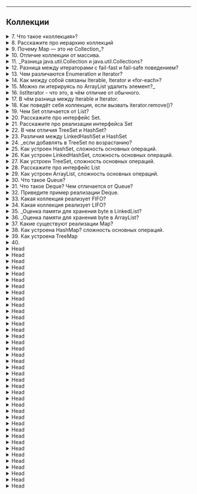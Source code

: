 
---
## Коллекции



<details>
        <summary>7. Что такое «коллекция»?</summary>

## Что такое «коллекция»?   

**Коллекция** —  это объект _(динамические структуры данных)_, который хранит набор элементов одного типа.   
✔ Позволяют хранить большое количество элементов.   
✔ Имеют гибкий размер (можно добавлять и удалять элементы).   
✔ Реализуют разные структуры данных (списки, множества, очереди).   

> Поддерживают **три** основные операции:
> * **Добавление** элементов в коллекцию.
> * **Удаление** элементов.
> * **Изменение** элементов.   








Коллекции обеспечивают эффективный доступ к данным, 
а также могут поддерживать различные принципы хранения 
и упорядочивания элементов.

---

```text
***** из методички *****
"Коллекция – это объект, который содержит набор объектов одного типа. Каждый из этих объектов в коллекции называется элементом. 
Коллекции - это хранилища или контейнеры, поддерживающие различные способы накопления и упорядочения объектов с целью обеспечения возможностей эффективного доступа к ним. 
Они представляют собой реализацию абстрактных структур данных, поддерживающих 
три основные операции:
добавление нового элемента в коллекцию;
удаление элемента из коллекции;
изменение элемента в коллекции.

Какие есть типы коллекций? Как они характеризуются?
- Set - неупорядоченное множество уникальных (по equals) объектов. Set откажется добавлять объект, если такой объект в нем уже есть.
- List - упорядоченный список объектов (в том числе одинаковых).
- Queue - очередь ждущих обработки объектов. По запросу выдает один самый приоритетный объект. Бывает очередь FIFO, бывает Priority.
- Map - множество объектов-пар вида ключ --> значение.
```
---
</details>



<details>
        <summary>8. Расскажите про иерархию коллекций</summary>

## Расскажите про иерархию коллекций

![Иерархия коллекций](/ITM/ITM01_Core2/imgs/2025-02-28_12-59-58.png)

🔹 **Какие есть типы коллекций?**
1. `Set` (**множество**)
> * Хранит **только уникальные элементы** (сравнение по `equals`).
> * Не гарантирует порядок (кроме `LinkedHashSet`, который сохраняет порядок добавления).
> 
2. `List` (**список**)
> * Хранит элементы **в упорядоченном виде** (_индексация поддерживается_).
> * Разрешает **дубликаты**.
> 
3. `Queue` (**очередь**)
> * Работает по принципу **FIFO** (_первым пришел – первым вышел_) или **по приоритету**.
> * Применяется для управления **потоками данных и обработки задач**.
> 
4. `Deque` (_Double-ended Queue_) — **двусторонняя очередь**. Появилась в Java 6
> * добавлять и удалять элементы  можно с обоих концов.
> * `ArrayDeque` — быстрая, но **не потокобезопасная**
> * `LinkedList` — медленнее, но поддерживает `null`
> 
5. `Set ` (**Множество, _только уникальные элементы_**)
> * `HashSet` (_Java 2_) — быстрая, **не гарантирует порядок**.
> * `LinkedHashSet` (_Java 4_) — сохраняет **порядок** добавления.
> * `TreeSet` (_Java 2_) — **отсортированное** множество (_реализует `SortedSet`_).
> > **Основные методы**:
> > * `add(e)`, `remove(o)`, `contains(o)`, `size()`, `isEmpty()`, `clear()` — основные операции.
> > * `iterator()`, `toArray()` — обход.
> > * `addAll(c)` — объединение.
> 
6. `SortedSet` (**интерфейс, расширяющий Set**) элементы хранятся в **отсортированном** порядке.
> * `TreeSet` — основан на `TreeMap`, сортирует по `Comparable` или _Comparator_
> > Основные методы:
> > * `first()`, `last()` — первый и последний элемент.
> > * `headSet(e)`, `tailSet(e)`, `subSet(e1, e2)` — подмножества. 
>
7. `NavigableSet ` (**расширение `SortedSet`**) добавляет навигацию.
> > Основные методы:
> > * `lower(e)`, `floor(e)`, `ceiling(e)`, `higher(e)` — поиск ближайших элементов.
> > * `pollFirst()`, `pollLast()` — удаление крайних элементов.
> > * `descendingSet()`, `descendingIterator()` — обратный порядок.

8. `Map` (**отображение**)
> * Хранит пары **ключ → значение**.
> * Ключи уникальны, а значения могут повторяться.
> * Не относится к Collection, но является частью Java Collections Framework.
> * [Дополнительно](https://vk.com/@devhut-chto-budet-esli-ne-pereopredelit-metody-equals-i-hashcode):
    > `HashMap`_: время поиска объекта в лучшем случае может быть **О(1)**,_
    > _в худшем (если все объекты имеют одинаковый хеш-код) **О(n)**_

9. `SortedMap` — (_упорядоченная **Map**_), сортируется **по ключам**.
> > Основные методы:
> > * `firstKey()`, `lastKey()` — первый и последний ключ.
> > * `headMap(k)`, `tailMap(k)`, `subMap(k1, k2)` — части карты.
> > * `comparator()` — используется ли свой компаратор.
> 

![Иерархия коллекций](/ITM/ITM01_Core2/imgs/2025-03-11_11-48-07.png)

```text
***** из методички *****
см. скрин выше.
```
---
</details>



<details>
        <summary>9. Почему Map — это не Collection_?</summary>

## Почему Map — это не Collection, в то время как List и Set являются Collection?

`Map` хранит пары "**ключ-значение**", а `Collection` — набор **отдельных** элементов.

**Основные отличия**:
> * У `Map` нет `iterator()`, так как можно итерироваться по **ключам**, **значениям** или **парам**.
> * В `Collection` элементы добавляются через `add()`, а в `Map` — через `put(key, value)`.
> * `Map` предоставляет `keySet()`, `values()`, `entrySet()`, но сам **не является** `Collection`.

Однако `Map` — часть **Java Collections Framework**.

```text
***** из методички *****
 Коллекция (List и Set) представляет собой 
 совокупность некоторых элементов 
(обычно экземпляров одного класса).

 Map -это совокупность пар "ключ"-"значение".
У map нет итерабл, не понятно по чему проводить итерацию
```
---
</details>



<details>
        <summary>10. Отличие коллекции от массива. </summary>

## Отличие коллекции от массива.

1. **Размер**: массив фиксирован, коллекции динамически расширяются.
2. **Изменяемость**: массив нельзя сделать неизменяемым, `final` защищает только ссылку. 
Коллекции могут быть **read-only**.
3. **Функциональность**: коллекции предлагают больше методов для работы с данными.
4. **Типы данных**: массивы поддерживают **примитивы и объекты**, 
коллекции — только **ссылочные типы** (_из-за параметризации_).

```text
***** из методички *****
1. Массивы имеют фиксированный размер при создании, коллекции динамически расширяются. 
2. У массивов нет защиты от изменений. final действует на ссылку, а не на массив. 
3. Коллекции могут разрешать чтение, но запрещать изменение содержимого. 
4. Коллекции имеют полное разнообразие методов. 
5. Коллекции работают только с элементами ссылочного типа, 
потому что они автоматически параметризированы.
"
```
---
</details>



<details>
        <summary>11. _Разница java.util.Collection и java.util.Collections?</summary>

## В чем разница между java.util.Collection и java.util.Collections?

* `Collection` — **корневой интерфейс** _Java Collections Framework_,   
определяющий базовые операции (`add()`, `remove()`, `contains()`, _итерацию и др._).


* `Collections` — утилитный класс со статическими методами для работы 
с коллекциями (_сортировка, синхронизация, создание неизменяемых коллекций и др._).

`Collection` — это **база** для всех коллекций, а   
`Collections` — **набор вспомогательных методов** для их обработки.

```text
***** из методички *****

Класс java.util.Collections содержит исключительно 
статические методы для работы с коллекциями. 
В них входят методы, реализующие полиморфные алгоритмы 
(такие алгоритмы, использование которых 
возможно с разными видами структур данных), 
"оболочки", возвращающие новую коллекцию с инкапсулированной 
указанной структурой данных и некоторые другие методы. 

java.util.Collection - это корневой 
интерфейс Java Collections Framework. 
Этот интерфейс в основном применяется там, 
где требуется высокий уровень абстракции, 
например, в классе java.util.Collections.
```
---
</details>



<details>
        <summary>12. Разница между итераторами с fail-fast и fail-safe поведением?</summary>

## Какая разница между итераторами с `fail-fast` и `fail-safe` поведением? (_С примерами_)

* **Fail-safe**: Итератор работает с **копией коллекции**, поэтому изменения 
  в оригинальной коллекции во время итерации **не приводят к исключениям**.   
  Такой итератор **не вызывает** исключений при модификации коллекции.   
**Пример**: `ConcurrentHashMap`, `CopyOnWriteArrayList`, `CopyOnWriteArrayList`.


* **Fail-fast**: Итератор **сразу** генерирует `ConcurrentModificationException`, если коллекция 
  изменяется во время итерации.   
  Такой итератор **быстрее**, но **не защищает** от изменений коллекции.   
**Пример**: `ArrayList`, `LinkedList`, `Vector`, `Hashtable`.

```text
***** из методички *****

 Итератор fail-safe не вызывает исключений 
 при изменении структуры коллекции, 
 потому что работает с её клоном.
   Пример fail-safe - CopyOnWriteArrayList 
   и итератор keySet коллекции ConcurrentHashMap.

 Итератор fail-fast генерирует исключение 
 ConcurrentModificationException, 
 если коллекция меняется во время итерации, 
 но работает быстрее.
   Пример fail-fast - Vector и Hashtable."
```
---
</details>



<details>
        <summary>13. Чем различаются Enumeration и Iterator?</summary>

##  Чем различаются Enumeration и Iterator?

**Iterator** был введен в **Java 2** для замены **Enumeration** и рекомендуется к использованию.

📌 **Главные отличия**:
1. 🔹 **Удаление элементов**:
* **Enumeration** ❌ не позволяет удалять элементы.
* **Iterator** ✅ предоставляет метод `remove()`.

2. 🔹 **Читаемость кода**:
* В Iterator изменены названия методов для удобства:
> * `hasNext()` вместо `hasMoreElements()`.
> * `next()` вместо `nextElement()`.

3. 🔹 **Современность**:
* **Enumeration** применяется в устаревших коллекциях (`Vector`, `Stack`).
* **Iterator** работает со **всеми** современными коллекциями.

🚀 **Вывод**: Всегда используйте Iterator, так как он более функциональный и удобный.

```text
***** из методички *****
Iterator имеет больше методов работы с коллекциями 
  и был специально введен в java2, вместо Enumeration(interface). 
  Рекоммендуется юзать Iterator.

Оба интерфейса предназначены для обхода коллекции, но есть различия:
-с помощью Enumeration нельзя добавлять/удалять элементы;
-в Iterator исправлены имена методов для повышения читаемости кода (Enumeration.hasMoreElements() соответствует Iterator.hasNext(), Enumeration.nextElement() соответствует Iterator.next() и т.д);
-Enumeration присутствуют в устаревших классах, таких как Vector/Stack, тогда как Iterator есть во всех современных коллекциях.
```
---
</details>



<details>
        <summary>14. Как между собой связаны Iterable, Iterator и «for-each»?</summary>

## Как между собой связаны `Iterable`, `Iterator` и «`for-each`»?

**Связь `Iterable`, `Iterator` и `for-each`**
* ✅ `Iterable` (_с  Java 5_) — **интерфейс**, который должны реализовать классы, 
чтобы их можно было перебирать в `for-each`. 
Он **требует** реализации ~~единственного~~ метода `iterator()`, возвращающего `Iterator`.
* ✅ `Iterator` (_с Java 2 в 1998г._) выполняет фактический обход коллекции (_методы: `hasNext()`, `next()`, `remove()`_).
* ✅ `for-each` (_с Java 5 в 2004г. ,`for (T item : collection)`_) **скрывает** работу итератора, делая код лаконичнее.


🔹 **Ограничение**: В `for-each` **нельзя удалять** элементы, так как итератор остается скрытым.   
🔹 **Расширяемость**: Любой класс, реализующий `Iterable`, **можно** использовать в `for-each`.

```text
***** из методички *****
- Классы, реализующие интерфейс Iterable, 
могут применяться в конструкции forEach, которая использует Iterator.

- При работе с forEach нельзя одновременно «идти по коллекции циклом» 
и удалять из неё элементы. Это всё из-за устройства итератора.

- В цикле forEach использование итератора скрыто полностью. (позволяет сделать код лаконичнее)

- Цикл forEach можно использовать для любых объектов, которые поддерживают итератор. 

Т.е. ты можешь написать свой класс, добавить ему метод iterator() 
и сможешь использовать его объекты в правой части конструкции forEach.
```
---
</details>



<details>
        <summary>15. Можно ли итерируясь по ArrayList удалить элемент?_</summary>

## Можно ли итерируясь по `ArrayList` удалить элемент? Какое вылетит исключение?

🔹 **Да**, но только через `Iterator.remove()`.

Если удалять элемент напрямую (`list.remove(i)`) во время итерации в `for-each` или `for`, 
произойдет `ConcurrentModificationException`, так как `ArrayList` — `fail-fast` 
и **отслеживает** изменения структуры коллекции.

```text
***** из методички *****
Только через Iterator.remove(), 
иначе будет ConcurrentModificationException
сразу после удаления.
```
---
</details>



<details>
        <summary>16. listIterator - что это, в чём отличие от обычного.</summary>

## `listIterator` - что это, в чём отличие от обычного?

`ListIterator` — это **расширенная** версия `Iterator`, предназначенная **только** для `List`.

* **Направление**:
> * `Iterator` двигается только **вперед** (`next()`).
> * `ListIterator` — в **обоих** направлениях (`next()` и `previous()`).

* **Позиционирование**:   
> `ListIterator` указывает **между** элементами (`nextIndex()`, `previousIndex()`),   
> а **не на конкретный** элемент `Iterator`.


* **Изменение списка**:
> * `Iterator` поддерживает **только** `remove()`.
> * `ListIterator` позволяет **добавлять** (`add()`), **удалять** (`remove()`) 
> и **заменять** (`set()`) элементы.

```text
***** из методички *****
"- ListIterator расширяет интерфейс Iterator
- ListIterator может быть использован только для перебора элементов коллекции List;
- Iterator позволяет перебирать элементы только в одном направлении, при помощи метода next(). 
Тогда как ListIterator позволяет перебирать список в обоих направлениях, 
при помощи методов next() и previous();
- ListIterator не указывает на конкретный элемент: его текущая позиция 
располагается между элементами, которые возвращают методы previous() и next().
- При помощи ListIterator можно модифицировать список, добавляя/удаляя элементы 
с помощью методов add() и remove(). Iterator не поддерживает данного функционала. 
```
---
</details>



<details>
        <summary>17. В чём разница между Iterable и Iterator. </summary>

## В чём разница между `Iterable` и `Iterator`?
🔹 `Iterable<T>`— **интерфейс**, представляющий коллекцию, по которой можно итерироваться (`for-each`).    
Содержит **единственный** метод `iterator()`, возвращающий `Iterator<T>`.


🔹 `Iterator<T>` — **объект**, предоставляющий методы для **последовательного 
обхода** элементов (`hasNext()`, `next()`, `remove()`).


📌 `Iterable` — это **контейнер**, а `Iterator` — **механизм** перебора внутри него.

```text
***** из методички *****
Iterable - Он не имеет никакого состояния 
итерации, такого как текущий элемент". 
Проходит все. Вместо этого, 
он имеет один метод, который производит 
Iterator. forEach ()

Iterator - это интерфейс с состоянием 
итерации. Это позволяет проверить, 
если он имеет больше элементов с помощью hasNext() 
и перейти к следующему элементу с помощью next().

Iterable должен быть в состоянии произвести 
любое количество действующих Iterators.

Интерфейс Iterable содержит 
только один абстрактный метод.
```
---
</details>



<details>
        <summary>18. Как поведёт себя коллекция, если вызвать iterator.remove()?</summary>

## Как поведёт себя коллекция, если вызвать `iterator.remove()`?

🔹 **Если** перед `iterator.remove()` был вызван `iterator.next()`, элемент **будет удалён**.   
🔹 В противном случае выбросится `IllegalStateException`.

Удаление через `remove()` безопасно, тогда как удаление элемента коллекции 
иными способами во время итерации может привести к `ConcurrentModificationException`.

```text
***** из методички *****
Если вызову iterator.remove() предшествовал вызов iterator.next(),
 то iterator.remove() удалит элемент коллекции, на который указывает итератор, 
 в противном случае будет выброшено IllegalStateException().
 
Попытка удаления элемента при итерации с помощью цикла приведет к исключению.
```
---
</details>



<details>
        <summary>19. Чем Set отличается от List?</summary>

## Чем Set отличается от List?

1. `List` допускает **дубликаты**, `Set` хранит только **уникальные** элементы.
2. `List` сохраняет **порядок** добавления, `Set` **не гарантирует** порядок 
(_кроме LinkedHashSet и TreeSet_).
3. `Set` быстрее при поиске (_`HashSet` имеет `O(1)`_), тогда как `List` 
требует обхода (`O(n)` _в худшем случае_).
4. `TreeSet` и `SortedSet` обеспечивают **сортировку** элементов, в отличие от обычных `Set`.

```text
***** из методички *****
1) List позволяет дублировать элементы.
 Set содержит только уникальные элементы.
2) List - упорядоченная последовательность 
 элементов (LinkedList, ArrayList, Vector), тогда как 
3) Set — это отдельный список неупорядоченных
 элементов (HashSet, LinkedHashSet, TreeSet).
 
Хотя Set предоставляет другую альтернативу SortedSet, 
которая может хранить элементы Set в определенном 
порядке сортировки, определенные методами 
Comparable и Comparator для объектов, 
хранящихся в Set.
```
---
</details>



<details>
        <summary>20. Расскажите про интерфейс Set.</summary>

## Расскажите про _интерфейс_ `Set`

`Set` расширяет `Collection`, но не добавляет новых методов, а лишь изменяет их поведение.

**Основные характеристики:**

* Хранит только уникальные элементы (_определяется через `equals()` и `hashCode()`_).
* Не гарантирует порядок элементов (_кроме `LinkedHashSet` и `TreeSet`_).
* `add()` возвращает `true`, если элемент **добавлен**, и `false`, если он **уже был** в `Set`.
* Допускается не более одной `null`-ссылки (_в `HashSet` и `LinkedHashSet`, но не в `TreeSet`_).

```text
***** из методички *****
Интерфейс Set расширяет интерфейс Collection. 

Set не добавляет новых методов, 
только вносит изменения унаследованные.

Set - неупорядоченный набор неповторяющихся элементов
В частности, метод add() добавляет элемент в коллекцию 
и возвращает true, если не было такого элемента.

Разрешено наличие только одной ссылки типа null.
```
---
</details>



<details>
        <summary>21. Расскажите про реализации интерфейса Set</summary>

## Расскажите про реализации _интерфейса_ `Set`

**Основные реализации `Set`:**

* 🔹 `HashSet` – неупорядоченное хранение, основано на `HashMap`, 
быстрая _вставка/ поиск/ удаление_ (`O(1)` _в среднем_).


* 🔹 `TreeSet` – реализует `SortedSet`, хранит элементы в **отсортированном** (`NavigableSet`) порядке 
(_по `Comparable` или `Comparator`_), основан на `TreeMap`/ **красно-черном дереве** (`O(log n)` _на операции_).


* 🔹 `LinkedHashSet` – сохраняет **порядок вставки**, благодаря связанному списку 
внутри хэш-таблицы. По скорости **уступает** `HashSet`.


* 🔹 `EnumSet` – **оптимизирован** для `enum`, работает **быстрее остальных**.

```text
***** из методички *****
В HashSet порядок добавления элементов будет непредсказуемым - 
используется хэширование для ускорения выборки.

В TreeSet объекты хранятся отсортированными по возрастанию 
из-за применения к/ч дерева.

LinkedHashSet хранит элементы в порядке добавления.
```
---
</details>




<details>
        <summary>22. В чем отличия TreeSet и HashSet?</summary>

## В чем отличия `TreeSet` и `HashSet`?

* **Производительность**: `HashSet` **быстрее** (_`O(1)` ~~в среднем~~), `TreeSet` медленнее (`O(log n)` ~~в среднем~~_).
* **Порядок хранения**: `HashSet` **не сохраняет** порядок элементов, 
`TreeSet` хранит их в **отсортированном** порядке.
* **Структура**: `HashSet` основан на **хэш-таблице**, `TreeSet` – на **красно-черном дереве**.
* **Дополнительные возможности**: `TreeSet` реализует `NavigableSet`, 
поддерживает операции работы с диапазонами (_`headSet()`, `tailSet()` и т. д._).

📌 `TreeSet` – если нужна **сортировка**, `HashSet` – если важна **скорость**.

```text
***** из методички *****
HashSet быстрее, чем TreeSet .
В HashSet элементы в случайном порядке, 
 в TreeSet в отсортированном.
 
HashSet обеспечивает постоянную производительность - О(1) - 
для большинства операций, таких как add () , remove () и contains () , 
по сравнению с временем log(n), предлагаемым TreeSet.
```
---
</details>



<details>
        <summary>23. Различия между LinkedHashSet и HashSet</summary>

## Чем `LinkedHashSet` отличается от `HashSet`?

* **Порядок хранения**: `LinkedHashSet` сохраняет **порядок** вставки, `HashSet` — **нет**.
* **Структура**: `LinkedHashSet` основан на `LinkedHashMap` 
  _(связный список + HashMap)_, а `HashSet` — только  `HashMap`.
* **Производительность**: `LinkedHashSet` немного **медленнее** из-за дополнительной структуры связного списка.
* **Использование памяти**: `LinkedHashSet` требует **больше памяти** из-за хранения связей между элементами.

📌 `LinkedHashSet` – если важен **порядок**, `HashSet` – если нужна **максимальная скорость**.

```text
***** из методички *****
Основное различие в том, что LinkedHashSet 
сохраняет порядок вставки элементов,  а HashSet - нет. 
В основе LinkedHashSet лежит LinkedHashMap вместо HashMap. 
Благодаря этому порядок элементов при обходе коллекции 
является идентичным порядку добавления элементов
```
---
</details>



<details>
        <summary>24. _если добавлять в TreeSet по возрастанию?</summary>

## Что будет, если добавлять элементы в `TreeSet` по возрастанию?

При добавлении элементов в `TreeSet` по **возрастанию** производительность **останется** `O(log n)` 
на каждую _вставку_, но балансировка дерева (_основанного на `TreeMap`_) будет **минимальной**.   
Это делает операции **чуть быстрее**, чем при хаотичном порядке вставки.

📌 Это **оптимальный** случай для `TreeSet`, так как меньше перестроений дерева.

Структура при этом не **изменится**, так как `TreeSet` всегда поддерживает сортировку 
с помощью **красно-черного дерева**.

Элементы будут автоматически **упорядочены**, независимо от порядка вставки.

```text
***** из методички *****
TreeSet все равно в каком порядке вы добавляете в него элементы, 
так как в основе TreeSet лежит красно-черное дерево, 
которое умеет само себя балансировать и хранить элементы по возрастанию. 
```
---
</details>



<details>
        <summary>25. Как устроен HashSet, сложность основных операций.</summary>

## Как устроен `HashSet`, сложность основных операций?

`HashSet` основан на `HashMap`, где добавляемые элементы выступают в роли **ключей**, 
а в качестве **значений** используется фиктивный объект (`private static final Object PRESENT`) / _заглушка_.   
> Использование **объекта-заглушки** вместо `null` позволяет:
> * **Избежать** `NullPointerException` – работа с `null` требует дополнительных проверок.
> * **Гарантировать корректную логику** – заглушка может содержать предсказуемое поведение.
> * **Оптимизировать производительность** – частые проверки на `null` замедляют код.
> * **Обеспечить потокобезопасность** – `null` может привести к `ConcurrentModificationException`.
> * **Упростить отладку** – объект-заглушка дает **больше информации**, чем `null`.   
> 
> Пример: `Collections.emptyList()` вместо `null` для возвращаемого списка.

> С `Java 8` при достижении **порога коллизий** (`TREEIFY_THRESHOLD = 8`) _связные списки_
> заменяются на _сбалансированные деревья_ _(`TreeNode`, аналогичные `TreeMap`)_,
> что снижает сложность поиска до `O(log n)` в худшем случае.   
> (Обратное преобразование _в связные списки_ произойдет при `TREEIFY_THRESHOLD =< 6`).       
> Дерево создается **только если общее число бакетов (capacity) ≥ 64**.   
> Если _бакетов_ меньше, сначала просто увеличивается размер `HashMap`

**Сложность основных операций:**
* **Добавление** (_add_) – `O(1)` в среднем, `O(n)` в **худшем** случае (`при коллизиях`).
* **Удаление** (_remove_) – `O(1)` в среднем.
* **Поиск** (_contains_) – `O(1)` в среднем.
* `iterator()` – `O(h/n)` на элемент, где `h` — размер таблицы, `n` — количество элементов.

📌 Работает **быстрее**, чем `TreeSet`, но **без** упорядоченности элементов.

![HashSet - Временя сложность основных операций](/ITM/ITM01_Core2/imgs/2025-02-28_20-37-57.png)

```text
***** из методички *****
Все классы, реализующие интерфейс Set, внутренне поддерживаются реализациями Map. 
HashSet хранит элементы с помощью HashMap. 
Значение, которые мы передаем в HashSet, является ключом к объекту HashMap, 
а в качестве значения используется Object.
```
---
</details>



<details>
        <summary>26. Как устроен LinkedHashSet, сложность основных операций.</summary>

## Как устроен `LinkedHashSet`? Сложность основных операций.

`LinkedHashSet` — это реализация `Set`, основанная на `LinkedHashMap`.
* Использует `HashMap` для хранения элементов (как `HashSet`).
* Дополнительно поддерживает **двусвязный список** для сохранения порядка вставки.

**Сложность основных операций:** (_`n` — количество элементов_)
* **Добавление** (_add_) – `O(1)` в среднем _(если **нет коллизий**, иначе `O(log n)` при деревьях)_.
* **Удаление** (_remove_) – `O(1)` в среднем _(`O(log n)` при деревьях)_.
* **Поиск** (_contains_) – `O(1)` в среднем _(`O(log n)` при деревьях)_.
* **Итерация** (_iterator_) – `O(n)` _(в порядке вставки)_

**Преимущество** `LinkedHashSet` перед `HashSet` – **сохранение порядка** добавления элементов при итерации.

![LinkedHashSet - Временя сложность основных операций](/ITM/ITM01_Core2/imgs/2025-02-28_20-43-53.png)

```text
***** из методички *****
В его основе лежит LinkedHashMap. 
Благодаря этому порядок элементов при обходе коллекции 
является идентичным порядку добавления элементов
```
---
</details>



<details>
        <summary>27. Как устроен TreeSet, сложность основных операций.</summary>

## Как устроен `TreeSet`? Сложность основных операций.

🔹 `TreeSet` (основан на `NavigableMap<E,Object>`) и внутри использует `TreeMap`, и представляет собой
**самобалансирующееся красно-черное дерево**, где ключами выступают сами элементы множества.

🔹 **Сложность основных операций** (_`n` — количество элементов_):
* **Добавление** (_add_) – `O(log n)`
* **Удаление** (_remove_) – `O(log n)`
* **Поиск** (_contains_) – `O(log n)`
* **Итерация** (_iterator_) – `O(n)` (в отсортированном порядке)

🔹 **Особенности**:   
✔ Элементы хранятся **в отсортированном порядке** (по `Comparable` или `Comparator`).   
✔ Поддерживает **навигационные методы** (`higher()`, `lower()`, `ceiling()`, `floor()`).   
✔ Более **медленный**, чем HashSet, но **гарантирует порядок**.   

![TreeSet - Временя сложность основных операций](/ITM/ITM01_Core2/imgs/2025-02-28_20-48-36.png)

```text
***** из методички *****
Время для базовых операций - Логарифмическое время.

Гарантирует порядок элементов - в основе лежит красно-черное дерево, 
которое умеет само себя балансировать.

Не предоставляет каких-либо параметров для настройки производительности

Предоставляет дополнительные методы 
для упорядоченного списка: first(), last(), headSet(), tailSet()"
```
---
</details>



<details>
        <summary>28. Расскажите про интерфейс List</summary>

## Расскажите про интерфейс `List`

`List` — это **упорядоченная коллекция**, которая хранит элементы 
**в порядке их добавления** и допускает дубликаты.

🔹 **Основные особенности**:   
* Позволяет обращаться к элементам **по индексу** (`get(int index)`).
* Поддерживает вставку и удаление элементов **в середине списка** 
(`add(int index, E element)`, `remove(int index)`).
* Содержит методы **поиска** элементов (`indexOf(E e)`, `lastIndexOf(E e)`).
* Может итерироваться **в обе стороны** с помощью `ListIterator`.

🔹 **Основные реализации**:
* `ArrayList` – быстрая индексация (O(1)), но медленные вставка/удаление (O(n)).
* `LinkedList` – быстрое добавление/удаление (`O(1)`), 
но **медленный доступ по индексу** `(O(n))`.
* `Vector` – как `ArrayList`, но синхронизированный (_устаревший_).

```text
***** из методички *****
Контейнер List хранит элементы в порядке добавления. 
Интерфейс List дополняет Collection несколькими методами, 
обеспечивающими вставку и удаление элементов в середине списка.
```
---
</details>



<details>
        <summary>29. Как устроен ArrayList, сложность основных операций.</summary>

## Как устроен `ArrayList`? Сложность основных операций.

🔹 **Устройство** `ArrayList`   
`ArrayList` основан на **динамическом массиве**, 
который **автоматически расширяется** при нехватке места (_базово в **1,5 раза**_).
При создании в конструкторе можно прописать **инициализационный размер** массива, 
иначе он будет `initialCapacity = 10` (При добавлении первого элемента).

🔹 **Механизм работы**:   
* При добавлении нового элемента **без выхода за границы массива** — операция `O(1)`.
* Если массив переполняется, **создается новый массив** увеличенного размера 
(_обычно в **1.5 раза** больше_), и все элементы **копируются** в него — 
это **дорогостоящая операция** (`O(n)`).
* **Удаление** и **вставка в середину списка** требует сдвига элементов → `O(n)`.
* **Поиск по индексу** (`get(int index)`) выполняется за `O(1)`, 
так как массив предоставляет **прямой доступ** к элементам.

🔹 **Особенности**:   
* **Нет автоматического сжатия** массива при удалении элементов. Можно вручную вызвать `trimToSize()`.
* **Не потокобезопасен** (_если нужна потокобезопасность, лучше использовать `CopyOnWriteArrayList`_).

| Операция | Средняя сложность | Худший случай |
|----------|------------------|--------------|
| Доступ по индексу (`get(int index)`) | O(1) | O(1) |
| Установка элемента (`set(int index, E element)`) | O(1) | O(1) |
| Добавление в конец (`add(E element)`) | O(1) амортизированное | O(n) (при расширении) |
| Добавление по индексу (`add(int index, E element)`) | O(n) | O(n) |
| Удаление по индексу (`remove(int index)`) | O(n) | O(n) |
| Поиск (`contains(Object o)`) | O(n) | O(n) |
| Очистка (`clear()`) | O(n) | O(n) |

💡 **Детали**:
- **Добавление в конец (`add(E element)`)** в среднем `O(1)`, но если требуется расширение массива, 
то копирование всех элементов в новый массив даёт `O(n)`.
- **Удаление и вставка по индексу** требуют сдвига элементов, что делает их `O(n)`.
- **Поиск элемента (`contains(Object o)`)** требует линейного перебора, так как `ArrayList` не отсортирован.

🚀 **Когда использовать** `ArrayList`?
- Когда важен **быстрый доступ по индексу** (`O(1)`).   
- Если **добавление** элементов происходит **в конец** списка.   
- Если операции **вставки/удаления редки** (_иначе лучше использовать_ `LinkedList`).

![ArrayList - Временя сложность основных операций](/ITM/ITM01_Core2/imgs/2025-02-28_20-59-02.png)

```text
***** из методички *****
ArrayList реализован внутри в виде обычного массива. 
Поэтому при вставке элемента в середину, приходится 
сначала сдвигать на один все элементы после него, 
а уже затем в освободившееся место вставлять новый элемент.

Механизм автоматического «расширения» массива существует, 
а вот автоматического «сжатия» нет, 
можно только явно выполнить «сжатие» командой trimToSize()"
```
---
</details>



<details>
        <summary>30. Что такое Queue?</summary>

## Что такое `Queue`?

🔹 `Queue` — это интерфейс в _Java_, представляющий **очередь** (`FIFO — First In, First Out`).   
Очередь работает по принципу: `первый вошел — первый вышел`, 
т.е. элементы добавляются **в конец** и **удаляются из начала**.

🔹 **Основные характеристики**:   
* Обычно работает по принципу `FIFO` (_первый пришел — первый ушел_).
* Некоторые реализации поддерживают другие стратегии 
(_например, `PriorityQueue` сортирует элементы **по приоритету**_).
* В отличие от `List`, `Queue` предназначен **для обработки** 
элементов, а не просто для хранения.

---

🔹 **Основные операции/ методы `Queue`**

| Операция                        | Метод           | Описание |
|----------------------------------|-----------------|----------|
| Добавление                       | `offer(E e)`    | Добавляет элемент (возвращает `true` или `false`, если очередь ограничена). |
| Добавление (с исключением)       | `add(E e)`      | Добавляет элемент (выбрасывает `IllegalStateException`, если очередь переполнена). |
| Удаление                         | `poll()`        | Удаляет и возвращает первый элемент (или `null`, если очередь пуста). |
| Удаление (с исключением)        | `remove()`      | Удаляет и возвращает первый элемент (выбрасывает `NoSuchElementException`, если очередь пуста). |
| Просмотр первого элемента       | `peek()`        | Возвращает первый элемент, но не удаляет (или `null`, если очередь пуста). |
| Просмотр (с исключением)        | `element()`     | Возвращает первый элемент, но не удаляет (выбрасывает `NoSuchElementException`, если пусто). |

---

**Основные реализации `Queue`**
1. `LinkedList` (_реализует_ `Queue` / **двусвязный список**)
   * Основан на **двусвязном списке**.
   * Подходит, если важны **вставка и удаление в начале/конце** (`O(1)`).
   * Может работать и как `Queue`, и как `Deque` (двусторонняя очередь).
   

2. `ArrayDeque` (_лучше, чем_ `LinkedList` / **массив**)
   * Основан на **динамическом массиве**.
   * Быстрее `LinkedList`, так как нет затрат на указатели.
   * `O(1)` на добавление и удаление в **начало/конец**.
   * Используется в качестве `Deque` (_двусторонней очереди_).
    

3. `PriorityQueue` (_очередь с приоритетом_ / **Двоичная куча (_на основе массива_)**)
    * Основана на **двоичной куче**.
   * Элементы хранятся **не по порядку добавления**, а по **приоритету**.
   * `O(log n)` на добавление и удаление.
   * Не поддерживает `null`.

💡 **Лучшая реализация** для большинства случаев — `ArrayDeque`, 
так как он быстрее `LinkedList` из-за отсутствия указателей и работает в `O(1)`.


---
🔹 **Отличие от `Deque`**:
* `Queue` работает только с одного конца (`FIFO`).
* `Deque` позволяет добавлять и удалять элементы **с обоих концов** 
(_работает и как **очередь**, и как **стек**_).

---
🔹 **Когда использовать `Queue`**?   
* Когда нужно обрабатывать элементы в порядке добавления (FIFO).   
* Для реализации буферов, задач, обработчиков событий.   
* Когда важна эффективность O(1) при удалении и добавлении в начало/конец (ArrayDeque быстрее LinkedList).   

💡  **Если нужен стек (LIFO) → лучше использовать `Deque`.**

---
```text
***** из методички *****
Queue - коллекция, предназначенная для хранения 
элементов в порядке, нужном для их обработки. 
Очереди обычно, но не обязательно, упорядочивают элементы в FIFO (first-in-first-out) порядке.
```
---
</details>



<details>
        <summary>31. Что такое Deque? Чем отличается от Queue?</summary>

## Что такое `Deque`? Чем отличается от `Queue`?

`Deque` (_Double-Ended Queue_) — это интерфейс, представляющий **двустороннюю очередь**, 
которая расширяет интерфейс `Queue`.   
В отличие от обычной очереди, `Deque` 
позволяет добавлять и удалять элементы **как с начала, так и с конца** коллекции.

| Функция             | Queue (обычная очередь)       | Deque (двусторонняя очередь)    |
|---------------------|-----------------------------|---------------------------------|
| **Добавление в начало** | ❌ Queue этого не позволяет | ✅ Deque позволяет (`addFirst()`, `offerFirst()`) |
| **Добавление в конец**  | ✅ `add()`, `offer()`       | ✅ `addLast()`, `offerLast()`   |
| **Удаление с начала**   | ✅ `poll()`, `remove()`     | ✅ `pollFirst()`, `removeFirst()` |
| **Удаление с конца**    | ❌ Queue этого не позволяет | ✅ `pollLast()`, `removeLast()` |
| **Режим работы**        | Только FIFO                | FIFO и LIFO (как стек)         |

🔹 **Особенности** `Deque`:

* Двусторонняя очередь: можно работать как с передней (головой), так и с задней (хвостом) частью очереди.


* Методы для работы с обоими концами:
> * `addFirst(E e)` — добавляет элемент **в начало**.
> * `addLast(E e)` — добавляет элемент **в конец**.
> * `removeFirst()` — удаляет элемент **с начала**.
> * `removeLast()` — удаляет элемент **с конца**.
> * `getFirst()` — возвращает **первый** элемент (_не удаляя_).
> * `getLast()` — возвращает **последний** элемент (_не удаляя_).

🔹 **Отличия от** `Queue`:   
* В отличие от `Queue`, который обычно работает по принципу **FIFO** (_первый пришел — первый ушел_), 
`Deque` может работать как **FIFO** (_для реализации очереди_) или как **LIFO** (_для реализации стека_).   
* `Queue` ограничен операциями **на одном конце** (_обычно на конце с хвоста_), 
  тогда как `Deque` позволяет манипулировать элементами **с обеих сторон** коллекции.

🔹 **Пример использования** `Deque`:   
* Можно использовать как очередь (FIFO) или как стек (LIFO). Например, для реализации двусторонней очереди для обработки элементов с разными приоритетами.

🔹 **Рекомендации**:
* Вместо устаревшего `Stack` рекомендуется использовать `Deque`, так как его методы 
более гибкие и удобные для работы как с концами коллекции.

🔹 **Реализации**:   
* `ArrayDeque` — реализация, основанная **на массиве**, наиболее эффективна для использования в качестве **двусторонней очереди**.    
* `LinkedList` — также реализует интерфейс `Deque` и предоставляет поддержку двусторонней очереди 
с использованием **двусвязного списка**.

🔹 **Когда использовать `Deque`**?
* Когда нужно работать и как с очередью (`FIFO`), и как со стеком (`LIFO`).   
* Если требуется удаление и добавление с обоих концов.   
* Если нужен быстрый доступ к первому и последнему элементу.   

💡 **Лучший выбор**: `ArrayDeque`, так как он **быстрее** `LinkedList` и `Stack`.

```text
***** из методички *****
Deque - двухстороняя очередь, расширяет queue. 
Он отличается от Queue тем, что можно добавлять 
и удалять элементы как в хвосте так и в голове. 
Количество методов удваивается. 
Пример:
 addFirst(E e);
 addLast(E e);
 
Помимо этого реализации интерфейса Deque 
могут строится по принципу FIFO, либо LIFO.

Реализации и Deque, и Queue обычно не переопределяют 
методы equals() и hashCode(), 
а используются методы класса Object, 
основанные на сравнении ссылок.

Рекомендуется использовать вместо устравшего Stack.
```
---
</details>



<details>
        <summary>32. Приведите пример реализации Deque.</summary>

## Приведите пример реализации Deque.

**Примеры реализации `Deque` в Java**    
`Deque` (_двусторонняя очередь_) может быть реализована через `LinkedList`, 
`ArrayDeque` и `Stack` (_но `Stack` устарел, лучше использовать `Deque`_).

1. `LinkedList` как `Deque`   
```java
     Deque<Integer> deque = new LinkedList<>();
     deque.addFirst(1);
     deque.addLast(2);
     System.out.println(deque.removeFirst()); // 1
```
   
2. `ArrayDeque` – **эффективный вариант**   
```java
     Deque<Integer> deque = new ArrayDeque<>();
     deque.offerFirst(10);
     deque.offerLast(20);
     System.out.println(deque.pollLast()); // 20
```
3. **`Stack` через `Deque` (_современный подход вместо_ `Stack`)**   
```java
 Deque<Integer> stack = new ArrayDeque<>();
 stack.push(5);
 stack.push(10);
 System.out.println(stack.pop()); // 10
```

💡 **Лучший выбор** – `ArrayDeque`, так как он **быстрее**. чем `LinkedList` 
и более **предпочтителен** для работы со стеком и очередью.

```text
***** из методички *****
Linked list, Stack, ArrayDeque
```
---
</details>



<details>
        <summary>33. Какая коллекция реализует FIFO?</summary>

## Какая коллекция реализует `FIFO`?

Для реализации `FIFO` (`First-In, First-Out`) используется `Queue`.

Основные реализации Queue:

1. `LinkedList` – **двусвязный список**, поддерживает `Queue`.
```java
    Queue<Integer> queue = new LinkedList<>();
    queue.offer(1);
    queue.offer(2);
    System.out.println(queue.poll()); // 1 (FIFO)

    ArrayDeque – эффективная очередь без блокировок.
```

2. `ArrayDeque` – эффективная очередь **без блокировок**.
```java
    Queue<Integer> queue = new ArrayDeque<>();
    queue.offer(10);
    queue.offer(20);
    System.out.println(queue.poll()); // 10 (FIFO)

    PriorityQueue – не гарантирует строгий FIFO, упорядочивает элементы по приоритету.
```

3. `PriorityQueue` – не гарантирует строгий **FIFO**, упорядочивает элементы по приоритету.
```java
    Queue<Integer> queue = new PriorityQueue<>();
    queue.offer(3);
    queue.offer(1);
    queue.offer(2);
    System.out.println(queue.poll()); // 1 (по приоритету, не FIFO)
```

**Лучшая реализация для FIFO?**   
✅ `ArrayDeque` – самый **быстрый** и без лишней памяти на ссылки (_в отличие от `LinkedList`_).

```text
***** из методички *****
Queue
```
---
</details>



<details>
        <summary>34. Какая коллекция реализует  LIFO?</summary>

## Какая коллекция реализует `LIFO`? 

Для реализации **LIFO** (_**Last-In, First-Out**_) используется `Stack`, 
но в современном коде **предпочтительнее** `Deque`.

**Основные реализации LIFO:**
1. `ArrayDeque` (_**рекомендуется** вместо `Stack`_)
```java
     Deque<Integer> stack = new ArrayDeque<>();
     stack.push(1);
     stack.push(2);
     System.out.println(stack.pop()); // 2 (LIFO)
```
**Почему** `ArrayDeque`?   
✅ Быстрее `Stack` (_нет синхронизации_).   
✅ Использует **массив**, без лишней памяти на ссылки (_как в `LinkedList`_).   

2. `Stack` (_устарел, но все еще используется_)   
```java
     Stack<Integer> stack = new Stack<>();
     stack.push(10);
     stack.push(20);
     System.out.println(stack.pop()); // 20 (LIFO)
```
❌ `Stack` – это **устаревший** наследник `Vector`, синхронизирован, но **менее** эффективен.   

3. `Vector` (_не используется для **LIFO**, но `Stack` его наследует_)   
   `Vector` – это **устаревший** динамический массив с синхронизацией, но сам не является **LIFO**.   

**Вывод**:   
✅ Лучший выбор – `ArrayDeque` (быстро, без синхронизации).   
❌ `Stack` – устарел, но еще встречается.

```text
***** из методички *****
Vector, ArrayDeque
```
---
</details>



<details>
        <summary>35. _Оценка памяти для хранения byte в LinkedList?</summary>

## Оцените количество памяти на хранение одного примитива типа `byte` в `LinkedList`?

**Оценка памяти для хранения `byte` в `LinkedList`**   

🔹 В `LinkedList` каждый элемент (`Node`) хранит:   
* **Данные** (`byte`) → 1 байт, но упаковывается (_padding_).
* **Ссылки на соседние узлы** (_`prev` и `next`_) → по **4 байта** (_x32_) или **8 байт** (_x64_).
* **Объект** `Node` → служебная информация JVM (_~8 байт_).

🔹 **Подсчет для x32 JVM:**
* `byte` (_упаковка_) → **8 байт**.
* **Две ссылки** (`prev`, `next`) → 2 × 4 = **8 байт**.
* **Объект** `Node` (_служебные данные_) → **8 байт**.
* **Выравнивание** до 8 байт → суммируем 8 + 8 + 8 = **24 байта**, выравниваем до **32 байт**.

🔹 **Подсчет для x64 JVM:**
* **Ссылки** `prev`, `next` → 2 × 8 = **16 байт**.
* **Объект** `Node` → **8 байт**.
* **Padding** для `byte` → **8 байт**.
* **Общий размер** (_выравнивание_) → **48 байт**.

🔹 **Вывод:**
* **x32 JVM** → 32 байта на один `byte` в `LinkedList`.
* **x64 JVM** → 48 байт на один `byte` в `LinkedList`.

💡 **Итог**: `LinkedList` неэффективен для хранения примитивов, 
лучше использовать `ArrayList` или `byte[]`.

```text
***** из методички *****
Каждый элемент LinkedList хранит ссылку на предыдущий элемент, 
следующий элемент и ссылку на данные. 
Для x32 систем каждая ссылка занимает 32 бита (4 байта). 
Сам объект типа Node занимает приблизительно 8 байт. 
Размер каждого объекта в Java кратен 8, соответственно получаем 24 байта. 

Примитив типа byte занимает 1 байт памяти, но в списке примитивы упаковываются, 
соответственно получаем еще 8 байт. 
Таким образом, в x32 JVM около 32 байтов выделяется для хранения 
одного значения типа byte в LinkedList.

Для 64-битной JVM каждая ссылка занимает 64 бита (8 байт). 
Вычисления аналогичны. (32 ответ)

Посчитать на других переменных!
```
---
</details>



<details>
        <summary>36. _Оценка памяти для хранения byte в ArrayList?</summary>

## Оцените количество памяти на хранение одного примитива типа `byte` в `ArrayList`?

🔹 **Оценка памяти для хранения `byte` в `ArrayList`**

**Структура** `ArrayList`   
* Основан на массиве (_`byte[]` при использовании `ArrayList<Byte>`_).
* Примитивы (`byte`) хранятся **без упаковки**, поэтому занимают **1 байт** на элемент.

🔹 **Подсчет памяти:**
1. byte занимает 1 байт.
2. Массив требует выравнивания (JVM выделяет память кратно 8).
3. Дополнительные расходы на ArrayList (служебные поля):
> * size (количество элементов) → 4 байта.
> * capacity (реальный размер массива) → зависит от загрузки.

🔹 **Пример оценки:**
* `new ArrayList<Byte>(1000)` → массив на 1000 элементов.
* 1000 * 1 байт = **1000 байт** (_чистые данные_).
* Небольшие накладные расходы на **служебные** данные (`size`, `capacity`).

🔹 **Вывод:**
* На 1 элемент типа `byte` в `ArrayList` тратится ровно **1 байт** (_без учета накладных расходов_).
* Намного **эффективнее**, чем `LinkedList` (_**32** или **48** байт на `byte`_).
* **Еще эффективнее** использовать `byte[]` (_меньше накладных расходов, нет обертки `Byte`_).

```text
***** из методички *****
ArrayList основан на массиве. 
Каждый элемент массива хранит примитивный тип данных - byte, размер которого 1 байт.
```
---
</details>



<details>
        <summary>37. Какие существуют реализации Map?</summary>

## Какие существуют реализации `Map`?

![Основные реализации Map в Java](/ITM/ITM01_Core2/imgs/2025-03-01_00-08-57.png)

**Когда какую `Map` использовать?**
* **Быстрый доступ** по ключу, порядок не важен → `HashMap`.
* **Нужен порядок вставки** → `LinkedHashMap`.
* **Нужна сортировка по ключу** → `TreeMap`.
* **Потокобезопасность** (**без** `ConcurrentHashMap`) → `Hashtable` (но лучше `ConcurrentHashMap`).

```text
***** из методички *****
TreeMap, HashMap, HashTable, LinkedHashMap
```
---
</details>



<details>
        <summary>38. Как устроена HashMap? сложность основных операций.</summary>

## Как устроена `HashMap`? сложность основных операций.(_Расскажите про принцип корзин_)

![HashMap](/ITM/ITM01_Core2/imgs/2025-03-11_19-12-14.png)

`HashMap<K, V>`  это структура данных, реализующая **ассоциативный массив** (_словарь_), 
в котором **ключи** хранятся в **корзинах** на основе их хеш-кодов. 

**Структура `HashMap`**:   
Внутри `HashMap` хранит массив `Node<K, V>[] table`, 
где каждый элемент — это связанный список (`Node<K, V>`), 
а начиная с _Java 8_ — **красно-черное дерево**, если элементов в корзине становится **слишком много**.
> * Если в одной корзине **больше 8 элементов**,   
> связанный список превращается в **красно-черное дерево** для ускорения поиска (`O(log n)` вместо `O(n)`).   
> * Если количество элементов в корзине уменьшится до **6 или менее**, то:  
> ✅ Дерево обратно преобразуется в связанный список.

> Каждый `Node<K, V>` содержит:
> * `hash` — **хеш-код** ключа
> * `key` — сам **ключ**
> * `value` — **значение**
> * `next` — ссылка на **следующий элемент** в цепочке
> > 🔹 **Почему не при 7**?   
> >    * При **8 элементах** мы **не сразу превращаем список в дерево**, а ждем подтверждения, 
> > что коллизии постоянные (_должна выполниться проверка `MIN_TREEIFY_CAPACITY = 64`, 
> > чтобы избежать ненужного превращения при малом размере HashMap_).
> >    * При удалении элементов, если их становится **≤ 6**, структура обратно 
> > оптимизируется в связный список, так как **поиск в небольшом списке эффективнее**, чем в дереве.

---
**Как работают основные операции?**
1. **Добавление** (`put(K key, V value)`)
   1. Вычисляется **хеш-код** ключа: `hash = key.hashCode()`.
   2. Определяется **индекс корзины**: `index = (hash & (table.length - 1))`.
   3. Если корзина пуста → создается **новый** `Node<K, V>`.
   4. Если в корзине уже есть элементы:   
      * Проверяется, есть ли такой ключ (если да, заменяем значение).
      * Если коллизия (разные ключи, но один индекс), используется цепочка (связанный список).
      * Если элементов в корзине **больше 8**, то список превращается в **красно-черное дерево** (_Java 8+_).


   🔹 **Сложность**:
* В **среднем** `O(1)` (_если нет коллизий_).
* В **худшем** случае (_если все элементы попали **в одну корзину**_) `O(log n)` (**красно-черное дерево**).

---
2. **Получение (`get(K key)`)**
   1. Вычисляется **хеш-код** и **индекс** корзины.
   2. Если в корзине **один** элемент, сразу **возвращаем**.
   3. Если **несколько** элементов (_**цепочка** или **дерево**_), ищем **по ключу**:
      * В связном списке → `O(n)` в худшем случае.
      * В дереве → `O(log n)`.   
      

   🔹 Сложность:
* В **среднем** `O(1)`.
* В **худшем** случае `O(log n)` (_если использовано **дерево**_).

---
3. **Удаление (`remove(K key)`)**
   1. Вычисляется **индекс** корзины.
   2. Если в корзине **один** элемент → просто **удаляем**.
   3. Если **цепочка** (_**список**_) → **ищем** нужный ключ и **удаляем** за `O(n)`.
   4. Если **дерево**, удаление занимает `O(log n)`.
   

   🔹 Сложность:
* В **среднем** `O(1)`.
* В **худшем** случае `O(log n)`.

---
**Принцип работы корзин (`buckets`):**   
Корзины (`buckets`) — это элементы **массива** `table[]`, в которых хранятся **цепочки** (`Node<K,V>`) или **деревья**.

* Индекс корзины определяется по формуле:
```java
index = (hash & (table.length - 1))
```
Если размер `table[]` превышает `LOAD_FACTOR * capacity` (_обычно **0.75**_), 
то размер массива **удваивается** (`resize()`), и все элементы **перераспределяются** по новым корзинам.


🔹 Важно! Коллизии (_разные ключи, попавшие в одну корзину_) решаются через:
1. Связанный список (_`до 8` элементов_).
2. Красно-черное дерево (_если элементов `≥ 8`_).

---
**Сложность операций в `HashMap`**

| Операция                | Средняя сложность | Худший случай |
|-------------------------|------------------|--------------|
| `put(K, V)` (добавление) | O(1)             | O(log n) (если дерево) |
| `get(K)` (поиск)        | O(1)             | O(log n) (если дерево) |
| `remove(K)` (удаление)  | O(1)             | O(log n) (если дерево) |


📌 **Вывод**: `HashMap` в среднем работает за `O(1)`, 
но при большом количестве коллизий может деградировать до `O(log n)`.

---

---

---

🔹 **Принцип работы**:
* **Корзины (_buckets_)** – **массив**, хранящий **ссылки** на `узлы` (_Node_).   
* **Узлы (_Node_)** – элементы связанного списка (_или **дерева** при превышении порога `TREEIFY_THRESHOLD` = `8`_).
* Хэширование:
> * Ключ проходит через `hashFunction()`, которая использует `hashCode()` ключа и вычисляет индекс корзины:
> ```java
>   index = (n - 1) & hash
> ```
> * Если в корзине **нет** элементов, создается **новый** узел.
> * Если уже **есть** элементы, проверяется **совпадение ключей**:
> > * **Совпадает** `hashCode` и e`quals()` → **перезапись**.
> > * **Не совпадает** `equals()` → **добавление** нового узла (_в список или в дерево, если **элементов** > 8_).

🔹 **Коллизии**
* Если **несколько** ключей попадают в **одну** корзину, они формируют **связанный список**.
* При превышении **8 элементов в одной корзине** список преобразуется 
в **красно-черное дерево** (_для ускорения поиска_).   
> * Причем преобразование в **красно-черное дерево** происходит только для **одной** конкретной корзины.
> * Если-же количество элементов в дереве уменьшается до **6 и менее**, 
    оно обратно преобразуется в связанный список (для экономии памяти).
> * Это позволяет `HashMap` балансировать между эффективностью (`O(1)`) и **памятью**, 
> используя деревья только там, где действительно много коллизий.
> 
> Таким образом, **в разных корзинах** могут находиться как **списки**, так и **деревья** _одновременно_.

🔹 **Сложность операций**:
* **Добавление**, **удаление**, **поиск** – `O(1)` (_при **равномерном** распределении по корзинам_).
* При коллизиях (_связанный список_) – `O(n)` в **худшем** случае.
* При использовании дерева – `O(log n)`.

🔹 **Ресайзинг (_увеличение корзин_)**:
* `HashMap` имеет `loadFactor` (_по умолчанию **0.75**_).
* При достижении `capacity` * `loadFactor` количество корзин удваивается.
* Данные **перераспределяются** по новым корзинам (_rehashing_).

**Пример**:
`capacity = 16`, `loadFactor = 0.75` → при **12 элементах** произойдет увеличение размера до **32 корзин**.   

Таким образом, `HashMap` – это высокопроизводительная структура данных, 
которая обеспечивает быстрые операции за счет хэширования и динамического изменения структуры хранения. 🚀

![HashMap - Временя сложность основных операций](/ITM/ITM01_Core2/imgs/2025-03-01_16-02-20.png)

```text
***** из методички *****
HashMap – внутри состоит из корзин и списка элементов, 
на которые ссылаются корзины.

Корзины – массив 

Элементы(Node) – связанный список 
(Принцип связи в корзинах основан на linkedlist), 
то есть каждый элемент списка имеет указатель 
на следующий элемент. Перавая идет проверка на null

При добавлении нового элемента, хэш-код ключа 
определяет корзину для элемента с помощью hashFunction(), 
который принимает hashCode ключа и возвращает номер корзины. 
В корзине есть ссылка на связанный список, 
в который будет положен наш объект. 
Идет проверка, есть ли элементы в этом списке. 
Если нету, то корзина получает ссылку нового элемента, 
если есть, то происходит прохождение по списку элементов 
и сравнивание элементов в списке. 

Проверяется равенство hashcode. 
Зная о коллизии, проводится 
еще сравнивание ключей методом equals.
Если оба равны: идет перезапись
Если не равен equals: добавляется элемент в конец списка

HashMap имеет поле loadFactor. Оно может быть задано 
через конструктор. По умолчанию - 0.75. 
Его произведение на количество корзин дает нам 
необходимое число объектов которое нужно добавить 
чтобы состоялось удвоение количества корзин.

Например если у нас мапка с 16-ю(default) корзинами, 
а loadFactor равняется 0.75, то расширение произойдет 
когда мы добавим 16 * 0.75 = 12 объектов. 

После удвоения все объекты будут перераспределены 
с учетом нового количества корзин                                                                                                    Если индексы равны хэщ-коды равный ключи равны то происходит перезапись элемента                                                                                           Метод get()  - проверка по хэш коду после проверка на equals                                                                                                                                                               При коллизии и хранении в 1 бакете огромного LinkedList скорость будет О(n) до Java 8 после в сбаласированное красно-черное дерево и скокрость O(log2(n))
```
---
</details>



<details>
        <summary>39. Как устроена TreeMap</summary>

**Как устроена TreeMap, сложность основных операций?**

TreeMap – устройство и сложность операций

🔹 **Основные особенности**:
* `TreeMap<K, V>` – это **упорядоченная** коллекция, реализующая `NavigableMap` и `SortedMap`.
* В отличие от `HashMap`, ключи **автоматически сортируются** по **натуральному** порядку 
(`Comparable`) или с использованием `Comparator`.
* Внутри использует самобалансирующееся **красно-черное дерево** (`Red-Black Tree`).

🔹 **Принцип работы**:
* Каждый узел хранит **ключ**, **значение**, **ссылки на дочерние узлы** и **цвет** (_красный или черный_).
* При **добавлении** нового элемента выполняется балансировка дерева, чтобы глубина оставалась `O(log n)`.
* Вставка, удаление и поиск поддерживают **логарифмическую сложность**.

🔹 **Сложность операций**:
* Добавление (**put**), удаление (**remove**), поиск (**get**) – `O(log n)`, 
так как данные хранятся в **сбалансированном дереве**.
* **Итерация** – `O(n)` (_обход в порядке сортировки_).

🔹 **Когда использовать TreeMap**?
* Если требуется **упорядоченное** хранение данных.
* Когда важно иметь быстрый доступ к **первому**/**последнему** элементу (`firstEntry()`, `lastEntry()`).
* Для эффективного **поиска ближайших** значений (`floorEntry()`, `ceilingEntry()`).

**Вывод**:
`TreeMap` – это коллекция, основанная на **красно-черном дереве**, 
которая **автоматически сортирует ключи**, но уступает `HashMap` по **скорости** операций. 🚀

![TreeMap - Временя сложность основных операций](/ITM/ITM01_Core2/imgs/2025-03-01_17-48-15.png)

```text
***** из методички *****
Класс TreeMap<K, V> представляет отображение в виде дерева. 
Он наследуется от класса AbstractMap и реализует интерфейс NavigableMap, 
а следовательно, также и интерфейс SortedMap. 
Поэтому в отличие от коллекции HashMap в TreeMap все объекты 
автоматически сортируются по возрастанию их ключей.
```
---
</details>



<details>
        <summary>40. </summary>

**Как работает HashMap при попытке сохранить в него два элемента по ключам с одинаковым hashCode(),
но для которых equals() == false?**

```text
***** из методички *****
По значению hashCode() вычисляется индекс ячейки массива, 
в список которой этот элемент будет добавлен. 
Перед добавлением осуществляется проверка 
на наличие элементов в этой ячейке. 
Если элементы с таким hashCode() уже присутствует, 
но их equals() методы не равны, 
то элемент будет добавлен в конец списка.
```
---
</details>



<details>
        <summary>Head</summary>

```text
***** из методички *****
```
---
</details>



<details>
        <summary>Head</summary>

```text
***** из методички *****
```
---
</details>



<details>
        <summary>Head</summary>

```text
***** из методички *****
```
---
</details>



<details>
        <summary>Head</summary>

```text
***** из методички *****
```
---
</details>



<details>
        <summary>Head</summary>

```text
***** из методички *****
```
---
</details>



<details>
        <summary>Head</summary>

```text
***** из методички *****
```
---
</details>



<details>
        <summary>Head</summary>

```text
***** из методички *****
```
---
</details>



<details>
        <summary>Head</summary>

```text
***** из методички *****
```
---
</details>



<details>
        <summary>Head</summary>

```text
***** из методички *****
```
---
</details>



<details>
        <summary>Head</summary>

```text
***** из методички *****
```
---
</details>



<details>
        <summary>Head</summary>

```text
***** из методички *****
```
---
</details>



<details>
        <summary>Head</summary>

```text
***** из методички *****
```
---
</details>



<details>
        <summary>Head</summary>

```text
***** из методички *****
```
---
</details>



<details>
        <summary>Head</summary>

```text
***** из методички *****
```
---
</details>



<details>
        <summary>Head</summary>

```text
***** из методички *****
```
---
</details>



<details>
        <summary>Head</summary>

```text
***** из методички *****
```
---
</details>



<details>
        <summary>Head</summary>

```text
***** из методички *****
```
---
</details>



<details>
        <summary>Head</summary>

```text
***** из методички *****
```
---
</details>



<details>
        <summary>Head</summary>

```text
***** из методички *****
```
---
</details>



<details>
        <summary>Head</summary>

```text
***** из методички *****
```
---
</details>



<details>
        <summary>Head</summary>

```text
***** из методички *****
```
---
</details>



<details>
        <summary>Head</summary>

```text
***** из методички *****
```
---
</details>



<details>
        <summary>Head</summary>

```text
***** из методички *****
```
---
</details>



<details>
        <summary>Head</summary>

```text
***** из методички *****
```
---
</details>



<details>
        <summary>Head</summary>

```text
***** из методички *****
```
---
</details>



<details>
        <summary>Head</summary>

```text
***** из методички *****
```
---
</details>



<details>
        <summary>Head</summary>

```text
***** из методички *****
```
---
</details>



<details>
        <summary>Head</summary>

```text
***** из методички *****
```
---
</details>



<details>
        <summary>Head</summary>

```text
***** из методички *****
```
---
</details>



<details>
        <summary>Head</summary>

```text
***** из методички *****
```
---
</details>



<details>
        <summary>Head</summary>

```text
***** из методички *****
```
---
</details>



<details>
        <summary>Head</summary>

```text
***** из методички *****
```
---
</details>



<details>
        <summary>Head</summary>

```text
***** из методички *****
```
---
</details>



<details>
        <summary>Head</summary>

```text
***** из методички *****
```
---
</details>



<details>
        <summary>Head</summary>

```text
***** из методички *****
```
---
</details>



<details>
        <summary>Head</summary>

```text
***** из методички *****
```
---
</details>



<details>
        <summary>Head</summary>

```text
***** из методички *****
```
---
</details>



<details>
        <summary>Head</summary>

```text
***** из методички *****
```
---
</details>



<details>
        <summary>Head</summary>

```text
***** из методички *****
```
---
</details>


